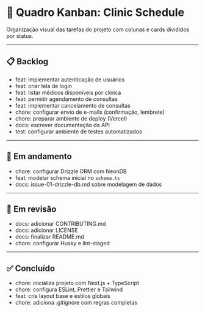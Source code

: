 # 🧩 Quadro Kanban: Clinic Schedule

Organização visual das tarefas do projeto com colunas e cards divididos por status.

---

## 📋 Backlog

- feat: implementar autenticação de usuários
- feat: criar tela de login
- feat: listar médicos disponíveis por clínica
- feat: permitir agendamento de consultas
- feat: implementar cancelamento de consultas
- chore: configurar envio de e-mails (confirmação, lembrete)
- chore: preparar ambiente de deploy (Vercel)
- docs: escrever documentação da API
- test: configurar ambiente de testes automatizados

---

## 🚧 Em andamento

- chore: configurar Drizzle ORM com NeonDB
- feat: modelar schema inicial no `schema.ts`
- docs: issue-01-drizzle-db.md sobre modelagem de dados

---

## 🧪 Em revisão

- docs: adicionar CONTRIBUTING.md
- docs: adicionar LICENSE
- docs: finalizar README.md
- chore: configurar Husky e lint-staged

---

## ✅ Concluído

- chore: inicializa projeto com Next.js + TypeScript
- chore: configura ESLint, Prettier e Tailwind
- feat: cria layout base e estilos globais
- chore: adiciona .gitignore com regras completas
